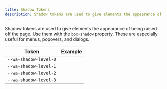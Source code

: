 ```yaml
---
title: Shadow Tokens
description: Shadow tokens are used to give elements the appearance of being raised off the page.
---
```


Shadow tokens are used to give elements the appearance of being raised off the page. Use them with the `box-shadow` property. These are especially useful for menus, popovers, and dialogs.

| Token                 | Example                                                                       |
| --------------------- | ----------------------------------------------------------------------------- |
| `--wa-shadow-level-0` | <div class="shadow-demo" style="box-shadow: var(--wa-shadow-level-0);"></div> |
| `--wa-shadow-level-1` | <div class="shadow-demo" style="box-shadow: var(--wa-shadow-level-1);"></div> |
| `--wa-shadow-level-2` | <div class="shadow-demo" style="box-shadow: var(--wa-shadow-level-2);"></div> |
| `--wa-shadow-level-3` | <div class="shadow-demo" style="box-shadow: var(--wa-shadow-level-3);"></div> |
